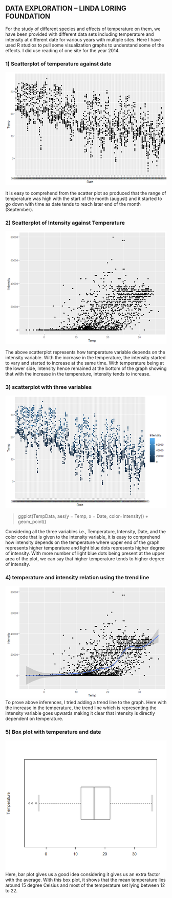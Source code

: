 ## DATA EXPLORATION – LINDA LORING FOUNDATION
For the study of different species and effects of temperature on them, we have been provided with different data sets including temperature and intensity at different date for various years with multiple sites. Here I have used R studios to pull some visualization graphs to understand some of the effects. I did use reading of one site for the year 2014.
 ### 1) Scatterplot of temperature against date
![](https://github.com/rtanishkreddy/DataToDecision/blob/master/DataExplorationFiles/scatter_date_temp.png)

It is easy to comprehend from the scatter plot so produced that the range of temperature was high with the start of the month (august) and it started to go down with time as date tends to reach later end of the month (September).
### 2) Scatterplot of Intensity against Temperature
![](https://github.com/rtanishkreddy/DataToDecision/blob/master/DataExplorationFiles/scatter_int_temp.png)

The above scatterplot represents how temperature variable depends on the intensity variable. With the increase in the temperature, the intensity started to vary and started to increase at the same time. With temperature being at the lower side, Intensity hence remained at the bottom of the graph showing that with the increase in the temperature, intensity tends to increase.
### 3) scatterplot with three variables 
![](https://github.com/rtanishkreddy/DataToDecision/blob/master/DataExplorationFiles/color_scatter_threevar.png)
>ggplot(TempData, aes(y = Temp, x = Date, color=Intensity)) + geom_point()

Considering all the three variables i.e., Temperature, Intensity, Date, and the color code that is given to the intensity variable, it is easy to comprehend how intensity depends on the temperature where upper end of the graph represents higher temperature and light blue dots represents higher degree of intensity. With more number of light blue dots being present at the upper area of the plot, we can say that higher temperature tends to higher degree of intensity.
### 4) temperature and intensity relation using the trend line

![](https://github.com/rtanishkreddy/DataToDecision/blob/master/DataExplorationFiles/temp_intesity_trend.png)
To prove above inferences, I tried adding a trend line to the graph. Here with the increase in the temperature, the trend line which is representing the intensity variable goes upwards making it clear that intensity is directly dependent on temperature.
### 5)  Box plot with temperature and date

![](https://github.com/rtanishkreddy/DataToDecision/blob/master/DataExplorationFiles/boxplot.png)
Here, bar plot gives us a good idea considering it gives us an extra factor with the average. With this box plot, it shows that the mean temperature lies around 15 degree Celsius and most of the temperature set lying between 12 to 22.
